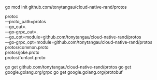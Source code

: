 go mod init github.com/tonytangau/cloud-native-rand/protos

protoc \
  --proto_path=protos \
  --go_out=. \
  --go-grpc_out=. \
  --go_opt=module=github.com/tonytangau/cloud-native-rand/protos \
  --go-grpc_opt=module=github.com/tonytangau/cloud-native-rand/protos \
  protos/common.proto \
  protos/joke.proto \
  protos/funfact.proto

go get github.com/tonytangau/cloud-native-rand/protos
go get google.golang.org/grpc
go get google.golang.org/protobuf